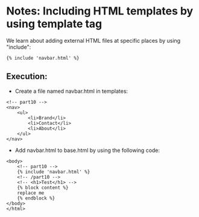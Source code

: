 # Notes: Including HTML templates by using template tag

We learn about adding external HTML files at specific places by using "include":

```
{% include 'navbar.html' %}
```

## Execution:

- Create a file named navbar.html in templates:

```
<!-- part10 -->
<nav>
    <ul>
        <li>Brand</li>
        <li>Contact</li>
        <li>About</li>
    </ul>
</nav>
```

- Add navbar.html to base.html by using the following code:

```
<body>
    <!-- part10 -->
    {% include 'navbar.html' %}
    <!-- /part10 -->
    <!-- <h1>Test</h1> -->
    {% block content %}
    replace me
    {% endblock %}
</body>
</html>
```

